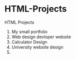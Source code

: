 # HTML-Projects

HTML Projects

1. My small portfolio
2. Web design devloper website
3. Calculator Design
4. University website design
5.
